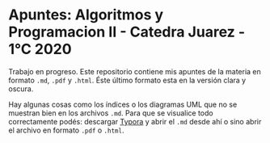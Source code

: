 Apuntes: Algoritmos y Programacion II - Catedra Juarez - 1°C 2020
================
Trabajo en progreso. Este repositorio contiene mis apuntes de la materia en formato `.md`, `.pdf` y `.html`. Éste último formato esta en la versión clara y oscura.

Hay algunas cosas como los índices o los diagramas UML que no se muestran bien en los archivos `.md`. Para que se visualice todo correctamente podés: descargar [Typora](https://typora.io/) y abrir el `.md` desde ahí o sino abrir el archivo en formato `.pdf` o `.html`.
